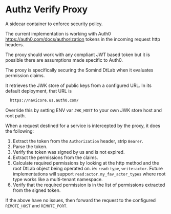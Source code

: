 Authz Verify Proxy
===========

A sidecar container to enforce security policy.

The current implementation is working with Auth0 <https://auth0.com/docs/authorization> tokens in the incoming
request http headers.

The proxy should work with any compliant JWT based token but it is possible there are assumptions made
specific to Auth0.

The proxy is specifically securing the Somind DtLab when it evaluates permission claims.

It retrieves the JWK store of public keys from a configured URL.  In its default deployment, that URL is

```bash
  https://navicore.us.auth0.com/
```

Override this by setting ENV var `JWK_HOST` to your own JWK store host and root path.

When a request destined for a service is intercepted by the proxy, it does the following:

1.  Extract the token from the `Authorization` header, strip `Bearer`.
2.  Parse the token.
3.  Verify the token was signed by us and is not expired.
4.  Extract the permissions from the claims.
5.  Calculate required permissions by looking at the http method and the root DtLab object being operated on.  ie: `read:type`, `write:actor`.  Future implementations will support `read:actor.my_fav_actor_types` where root type works like a multi-tenant namespace.
6.  Verify that the required permission is in the list of permissions extracted from the signed token.

If the above have no issues, then forward the request to the configured `REMOTE_HOST` and `REMOTE_PORT`.
